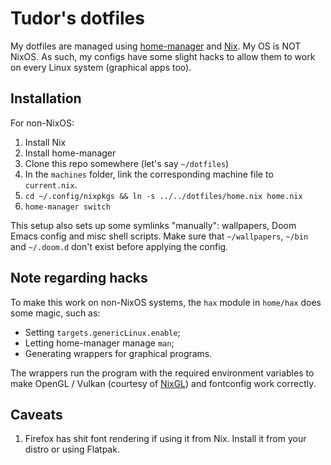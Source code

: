 # Tudor's dotfiles

My dotfiles are managed using [home-manager](https://github.com/rycee/home-manager) and [Nix](https://nixos.org/).
My OS is NOT NixOS. As such, my configs have some slight hacks to allow them to work on every Linux system (graphical apps too).

## Installation

For non-NixOS:

1. Install Nix
2. Install home-manager
3. Clone this repo somewhere (let's say `~/dotfiles`)
4. In the `machines` folder, link the corresponding machine file to `current.nix`.
4. `cd ~/.config/nixpkgs && ln -s ../../dotfiles/home.nix home.nix`
5. `home-manager switch`

This setup also sets up some symlinks "manually": wallpapers, Doom Emacs config and misc shell scripts.
Make sure that `~/wallpapers`, `~/bin` and `~/.doom.d` don't exist before applying the config.

## Note regarding hacks

To make this work on non-NixOS systems, the `hax` module in `home/hax` does some magic, such as:

* Setting `targets.genericLinux.enable`;
* Letting home-manager manage `man`;
* Generating wrappers for graphical programs.

The wrappers run the program with the required environment variables to make OpenGL / Vulkan (courtesy of [NixGL](https://github.com/guibou/nixGL)) and fontconfig work correctly.

## Caveats

1. Firefox has shit font rendering if using it from Nix. Install it from your distro or using Flatpak.

